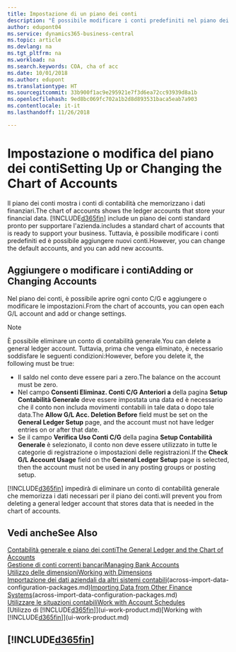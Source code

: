 ```yaml
---
title: Impostazione di un piano dei conti
description: "È possibile modificare i conti predefiniti nel piano dei conti ed è possibile aggiungere nuovi conti."
author: edupont04
ms.service: dynamics365-business-central
ms.topic: article
ms.devlang: na
ms.tgt_pltfrm: na
ms.workload: na
ms.search.keywords: COA, cha of acc
ms.date: 10/01/2018
ms.author: edupont
ms.translationtype: HT
ms.sourcegitcommit: 33b900f1ac9e295921e7f3d6ea72cc93939d8a1b
ms.openlocfilehash: 9ed8bc069fc702a1b2d8d893531baca5eab7a903
ms.contentlocale: it-it
ms.lasthandoff: 11/26/2018

---
```

# <a name="setting-up-or-changing-the-chart-of-accounts"></a><span data-ttu-id="4ebef-103">Impostazione o modifica del piano dei conti</span><span class="sxs-lookup"><span data-stu-id="4ebef-103">Setting Up or Changing the Chart of Accounts</span></span>
<span data-ttu-id="4ebef-104">Il piano dei conti mostra i conti di contabilità che memorizzano i dati finanziari.</span><span class="sxs-lookup"><span data-stu-id="4ebef-104">The chart of accounts shows the ledger accounts that store your financial data.</span></span> [!INCLUDE[d365fin](includes/d365fin_md.md)] <span data-ttu-id="4ebef-105">include un piano dei conti standard pronto per supportare l'azienda.</span><span class="sxs-lookup"><span data-stu-id="4ebef-105">includes a standard chart of accounts that is ready to support your business.</span></span>
<span data-ttu-id="4ebef-106">Tuttavia, è possibile modificare i conti predefiniti ed è possibile aggiungere nuovi conti.</span><span class="sxs-lookup"><span data-stu-id="4ebef-106">However, you can change the default accounts, and you can add new accounts.</span></span>  

## <a name="adding-or-changing-accounts"></a><span data-ttu-id="4ebef-107">Aggiungere o modificare i conti</span><span class="sxs-lookup"><span data-stu-id="4ebef-107">Adding or Changing Accounts</span></span>
<span data-ttu-id="4ebef-108">Nel piano dei conti, è possibile aprire ogni conto C/G e aggiungere o modificare le impostazioni.</span><span class="sxs-lookup"><span data-stu-id="4ebef-108">From the chart of accounts, you can open each G/L account and add or change settings.</span></span>

> [!NOTE]  
>   <span data-ttu-id="4ebef-109">È possibile eliminare un conto di contabilità generale.</span><span class="sxs-lookup"><span data-stu-id="4ebef-109">You can delete a general ledger account.</span></span> <span data-ttu-id="4ebef-110">Tuttavia, prima che venga eliminato, è necessario soddisfare le seguenti condizioni:</span><span class="sxs-lookup"><span data-stu-id="4ebef-110">However, before you delete it, the following must be true:</span></span>  

* <span data-ttu-id="4ebef-111">Il saldo nel conto deve essere pari a zero.</span><span class="sxs-lookup"><span data-stu-id="4ebef-111">The balance on the account must be zero.</span></span>  
* <span data-ttu-id="4ebef-112">Nel campo **Consenti Eliminaz. Conti C/G Anteriori a** della pagina **Setup Contabilità Generale** deve essere impostata una data ed è necessario che il conto non includa movimenti contabili in tale data o dopo tale data.</span><span class="sxs-lookup"><span data-stu-id="4ebef-112">The **Allow G/L Acc. Deletion Before** field must be set on the **General Ledger Setup** page, and the account must not have ledger entries on or after that date.</span></span>  
* <span data-ttu-id="4ebef-113">Se il campo **Verifica Uso Conti C/G** della pagina **Setup Contabilità Generale** è selezionato, il conto non deve essere utilizzato in tutte le categorie di registrazione o impostazioni delle registrazioni.</span><span class="sxs-lookup"><span data-stu-id="4ebef-113">If the **Check G/L Account Usage** field on the **General Ledger Setup** page is selected, then the account must not be used in any posting groups or posting setup.</span></span>  

[!INCLUDE[d365fin](includes/d365fin_md.md)] <span data-ttu-id="4ebef-114">impedirà di eliminare un conto di contabilità generale che memorizza i dati necessari per il piano dei conti.</span><span class="sxs-lookup"><span data-stu-id="4ebef-114">will prevent you from deleting a general ledger account that stores data that is needed in the chart of accounts.</span></span>  

## <a name="see-also"></a><span data-ttu-id="4ebef-115">Vedi anche</span><span class="sxs-lookup"><span data-stu-id="4ebef-115">See Also</span></span>
[<span data-ttu-id="4ebef-116">Contabilità generale e piano dei conti</span><span class="sxs-lookup"><span data-stu-id="4ebef-116">The General Ledger and the Chart of Accounts</span></span>](finance-general-ledger.md)  
[<span data-ttu-id="4ebef-117">Gestione di conti correnti bancari</span><span class="sxs-lookup"><span data-stu-id="4ebef-117">Managing Bank Accounts</span></span>](bank-manage-bank-accounts.md)  
[<span data-ttu-id="4ebef-118">Utilizzo delle dimensioni</span><span class="sxs-lookup"><span data-stu-id="4ebef-118">Working with Dimensions</span></span>](finance-dimensions.md)  
<span data-ttu-id="4ebef-119">[Importazione dei dati aziendali da altri sistemi contabili](across-import-data-configuration-packages.md)(across-import-data-configuration-packages.md)</span><span class="sxs-lookup"><span data-stu-id="4ebef-119">[Importing Data from Other Finance Systems](across-import-data-configuration-packages.md)(across-import-data-configuration-packages.md)</span></span>  
[<span data-ttu-id="4ebef-120">Utilizzare le situazioni contabili</span><span class="sxs-lookup"><span data-stu-id="4ebef-120">Work with Account Schedules</span></span>](bi-how-work-account-schedule.md)  
<span data-ttu-id="4ebef-121">[Utilizzo di [!INCLUDE[d365fin](includes/d365fin_md.md)]](ui-work-product.md)</span><span class="sxs-lookup"><span data-stu-id="4ebef-121">[Working with [!INCLUDE[d365fin](includes/d365fin_md.md)]](ui-work-product.md)</span></span>  

## [!INCLUDE[d365fin](includes/free_trial_md.md)]

